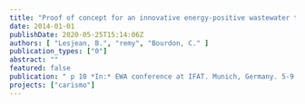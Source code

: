 ```yaml
---
title: "Proof of concept for an innovative energy-positive wastewater treatment scheme"
date: 2014-01-01
publishDate: 2020-05-25T15:14:06Z
authors: [ "Lesjean, B.", "remy", "Bourdon, C." ]
publication_types: ["0"]
abstract: ""
featured: false
publication: " p 10 *In:* EWA conference at IFAT. Munich, Germany. 5-9 May 2014"
projects: ["carismo"]
---
```


